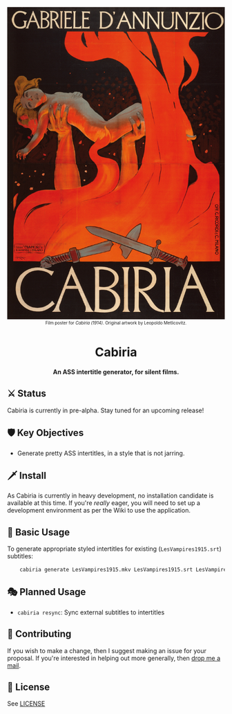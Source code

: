 <div align="center"><img src="cabiria-1914-poster.jpg" alt="Film poster for Cabiria (1914)" width="650px"></div>
<div align="center"><small><sup>Film poster for <i>Cabiria (1914)</i>. Original artwork by Leopoldo Metlicovitz.</sup></small></div>
<h1 align="center">
  Cabiria
</h1>

<h4 align="center"> An ASS intertitle generator, for silent films.</a></h4>
<!-- <p align="center">
  <a href="#⚔️status">Status</a> •
  <a href="#key-objectives">Key Objectives</a> •
  <a href="#install">Install</a> •
  <a href="#basic-usage">Basic Usage</a> •
  <a href="#planned-usage">Planned Usage</a> •
  <a href="#contributing">Contributing</a> •
  <a href="#license">License</a>
</p> -->

## ⚔️ Status

Cabiria is currently in pre-alpha. Stay tuned for an upcoming release!

## 🛡️ Key Objectives

* Generate pretty ASS intertitles, in a style that is not jarring.

## 🗡️ Install

As Cabiria is currently in heavy development, no installation candidate is available at this time. If you're *really* eager, you will need to set up a development environment as per the Wiki to use the application.

## 🤺 Basic Usage


To generate appropriate styled intertitles for existing (`LesVampires1915.srt`) subtitles:

```bash
    cabiria generate LesVampires1915.mkv LesVampires1915.srt LesVampires1915.ass
```

## 🎭 Planned Usage

* `cabiria resync`: Sync external subtitles to intertitles

## 🐉 Contributing

If you wish to make a change, then I suggest making an issue for your proposal.
If you're interested in helping out more generally, then <a href="mailto:me@liampulles.com">drop me a mail</a>.

## 🦄 License

See [LICENSE](LICENSE)